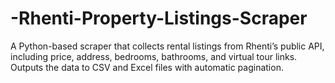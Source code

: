 # -Rhenti-Property-Listings-Scraper
A Python-based scraper that collects rental listings from Rhenti’s public API, including price, address, bedrooms, bathrooms, and virtual tour links. Outputs the data to CSV and Excel files with automatic pagination. 

